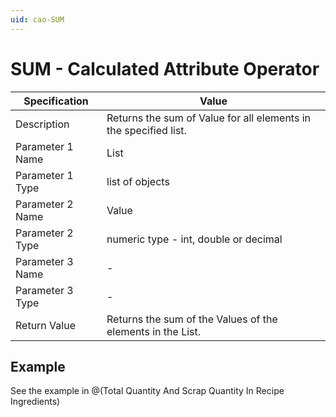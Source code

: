 ```yaml
---
uid: cao-SUM
---
```


# SUM - Calculated Attribute Operator

| Specification         | Value                                                        |
| --------------------- | ------------------------------------------------------------ |
| Description           | Returns the sum of Value for all elements in the specified list.           |
| Parameter 1 Name      | List                                                     |
| Parameter 1 Type      | list of objects                                    |
| Parameter 2 Name      | Value                                                          |
| Parameter 2 Type      | numeric type - int, double or decimal                                                            |
| Parameter 3 Name      | -                                                            |
| Parameter 3 Type      | -                                                            |
| Return Value          | Returns the sum of the Values of the elements in the List.                                                     |

## Example
See the example in @(Total Quantity And Scrap Quantity In Recipe Ingredients)
